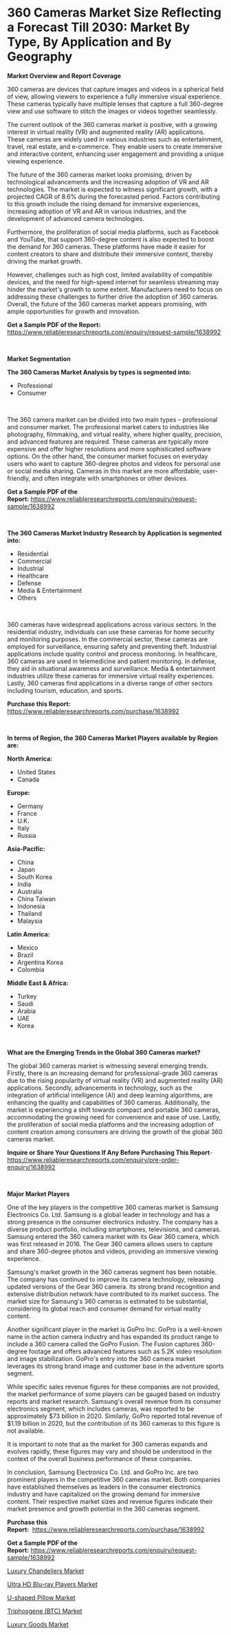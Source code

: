 <p><h1>360 Cameras Market Size Reflecting a Forecast Till 2030: Market By Type, By Application and By Geography</h1></p><p><strong>Market Overview and Report Coverage</strong></p>
<p><p>360 cameras are devices that capture images and videos in a spherical field of view, allowing viewers to experience a fully immersive visual experience. These cameras typically have multiple lenses that capture a full 360-degree view and use software to stitch the images or videos together seamlessly.</p><p>The current outlook of the 360 cameras market is positive, with a growing interest in virtual reality (VR) and augmented reality (AR) applications. These cameras are widely used in various industries such as entertainment, travel, real estate, and e-commerce. They enable users to create immersive and interactive content, enhancing user engagement and providing a unique viewing experience.</p><p>The future of the 360 cameras market looks promising, driven by technological advancements and the increasing adoption of VR and AR technologies. The market is expected to witness significant growth, with a projected CAGR of 8.6% during the forecasted period. Factors contributing to this growth include the rising demand for immersive experiences, increasing adoption of VR and AR in various industries, and the development of advanced camera technologies.</p><p>Furthermore, the proliferation of social media platforms, such as Facebook and YouTube, that support 360-degree content is also expected to boost the demand for 360 cameras. These platforms have made it easier for content creators to share and distribute their immersive content, thereby driving the market growth.</p><p>However, challenges such as high cost, limited availability of compatible devices, and the need for high-speed internet for seamless streaming may hinder the market's growth to some extent. Manufacturers need to focus on addressing these challenges to further drive the adoption of 360 cameras. Overall, the future of the 360 cameras market appears promising, with ample opportunities for growth and innovation.</p></p>
<p><strong>Get a Sample PDF of the Report:</strong> <a href="https://www.reliableresearchreports.com/enquiry/request-sample/1638992">https://www.reliableresearchreports.com/enquiry/request-sample/1638992</a></p>
<p>&nbsp;</p>
<p><strong>Market Segmentation</strong></p>
<p><strong>The 360 Cameras Market Analysis by types is segmented into:</strong></p>
<p><ul><li>Professional</li><li>Consumer</li></ul></p>
<p>&nbsp;</p>
<p><p>The 360 camera market can be divided into two main types – professional and consumer market. The professional market caters to industries like photography, filmmaking, and virtual reality, where higher quality, precision, and advanced features are required. These cameras are typically more expensive and offer higher resolutions and more sophisticated software options. On the other hand, the consumer market focuses on everyday users who want to capture 360-degree photos and videos for personal use or social media sharing. Cameras in this market are more affordable, user-friendly, and often integrate with smartphones or other devices.</p></p>
<p><strong>Get a Sample PDF of the Report:</strong>&nbsp;<a href="https://www.reliableresearchreports.com/enquiry/request-sample/1638992">https://www.reliableresearchreports.com/enquiry/request-sample/1638992</a></p>
<p>&nbsp;</p>
<p><strong>The 360 Cameras Market Industry Research by Application is segmented into:</strong></p>
<p><ul><li>Residential</li><li>Commercial</li><li>Industrial</li><li>Healthcare</li><li>Defense</li><li>Media & Entertainment</li><li>Others</li></ul></p>
<p>&nbsp;</p>
<p><p>360 cameras have widespread applications across various sectors. In the residential industry, individuals can use these cameras for home security and monitoring purposes. In the commercial sector, these cameras are employed for surveillance, ensuring safety and preventing theft. Industrial applications include quality control and process monitoring. In healthcare, 360 cameras are used in telemedicine and patient monitoring. In defense, they aid in situational awareness and surveillance. Media & entertainment industries utilize these cameras for immersive virtual reality experiences. Lastly, 360 cameras find applications in a diverse range of other sectors including tourism, education, and sports.</p></p>
<p><strong>Purchase this Report:</strong>&nbsp; <a href="https://www.reliableresearchreports.com/purchase/1638992">https://www.reliableresearchreports.com/purchase/1638992</a></p>
<p>&nbsp;</p>
<p><strong>In terms of Region, the 360 Cameras Market Players available by Region are:</strong></p>
<p>
    <p> <strong> North America: </strong>
        <ul>
            <li>United States</li>
            <li>Canada</li>
        </ul>
        </p> 
    <p> <strong> Europe: </strong>
        <ul>
            <li>Germany</li>
            <li>France</li>
            <li>U.K.</li>
            <li>Italy</li>
            <li>Russia</li>
        </ul>
        </p> 
    <p> <strong> Asia-Pacific: </strong>
        <ul>
            <li>China</li>
            <li>Japan</li>
            <li>South Korea</li>
            <li>India</li>
            <li>Australia</li>
            <li>China Taiwan</li>
            <li>Indonesia</li>
            <li>Thailand</li>
            <li>Malaysia</li>
        </ul>
        </p> 
    <p> <strong> Latin America: </strong>
        <ul>
            <li>Mexico</li>
            <li>Brazil</li>
            <li>Argentina Korea</li>
            <li>Colombia</li>
        </ul>
        </p> 
    <p> <strong> Middle East & Africa: </strong>
        <ul>
            <li>Turkey</li>
            <li>Saudi</li>
            <li>Arabia</li>
            <li>UAE</li>
            <li>Korea</li>
        </ul>
    </p>
    </p>
<p>&nbsp;</p>
<p><strong>What are the Emerging Trends in the Global 360 Cameras market?</strong></p>
<p><p>The global 360 cameras market is witnessing several emerging trends. Firstly, there is an increasing demand for professional-grade 360 cameras due to the rising popularity of virtual reality (VR) and augmented reality (AR) applications. Secondly, advancements in technology, such as the integration of artificial intelligence (AI) and deep learning algorithms, are enhancing the quality and capabilities of 360 cameras. Additionally, the market is experiencing a shift towards compact and portable 360 cameras, accommodating the growing need for convenience and ease of use. Lastly, the proliferation of social media platforms and the increasing adoption of content creation among consumers are driving the growth of the global 360 cameras market.</p></p>
<p><strong>Inquire or Share Your Questions If Any Before Purchasing This Report</strong>- <a href="https://www.reliableresearchreports.com/enquiry/pre-order-enquiry/1638992">https://www.reliableresearchreports.com/enquiry/pre-order-enquiry/1638992</a></p>
<p>&nbsp;</p>
<p><strong>Major Market Players</strong></p>
<p><p>One of the key players in the competitive 360 cameras market is Samsung Electronics Co. Ltd. Samsung is a global leader in technology and has a strong presence in the consumer electronics industry. The company has a diverse product portfolio, including smartphones, televisions, and cameras. Samsung entered the 360 camera market with its Gear 360 camera, which was first released in 2016. The Gear 360 camera allows users to capture and share 360-degree photos and videos, providing an immersive viewing experience. </p><p>Samsung's market growth in the 360 cameras segment has been notable. The company has continued to improve its camera technology, releasing updated versions of the Gear 360 camera. Its strong brand recognition and extensive distribution network have contributed to its market success. The market size for Samsung's 360 cameras is estimated to be substantial, considering its global reach and consumer demand for virtual reality content.</p><p>Another significant player in the market is GoPro Inc. GoPro is a well-known name in the action camera industry and has expanded its product range to include a 360 camera called the GoPro Fusion. The Fusion captures 360-degree footage and offers advanced features such as 5.2K video resolution and image stabilization. GoPro's entry into the 360 camera market leverages its strong brand image and customer base in the adventure sports segment.</p><p>While specific sales revenue figures for these companies are not provided, the market performance of some players can be gauged based on industry reports and market research. Samsung's overall revenue from its consumer electronics segment, which includes cameras, was reported to be approximately $73 billion in 2020. Similarly, GoPro reported total revenue of $1.19 billion in 2020, but the contribution of its 360 cameras to this figure is not available.</p><p>It is important to note that as the market for 360 cameras expands and evolves rapidly, these figures may vary and should be understood in the context of the overall business performance of these companies.</p><p>In conclusion, Samsung Electronics Co. Ltd. and GoPro Inc. are two prominent players in the competitive 360 cameras market. Both companies have established themselves as leaders in the consumer electronics industry and have capitalized on the growing demand for immersive content. Their respective market sizes and revenue figures indicate their market presence and growth potential in the 360 cameras segment.</p></p>
<p><strong>Purchase this Report:</strong>&nbsp;&nbsp;<a href="https://www.reliableresearchreports.com/purchase/1638992">https://www.reliableresearchreports.com/purchase/1638992</a></p>
<p></p>
<p><strong>Get a Sample PDF of the Report:</strong>&nbsp;<a href="https://www.reliableresearchreports.com/enquiry/request-sample/1638992">https://www.reliableresearchreports.com/enquiry/request-sample/1638992</a></p>
<p><p><a href="https://medium.com/@shiv151299/luxury-chandeliers-market-size-growth-forecast-2023-2030-1a1694d638ad">Luxury Chandeliers Market</a></p><p><a href="https://www.linkedin.com/pulse/ultra-hd-blu-ray-players-market-research-report-unlocks/">Ultra HD Blu-ray Players Market</a></p><p><a href="https://www.linkedin.com/pulse/u-shaped-pillow-market-size-share-global/">U-shaped Pillow Market</a></p><p><a href="https://www.linkedin.com/pulse/triphosgene-btc-market-size-2023-2030/">Triphosgene (BTC) Market</a></p><p><a href="https://medium.com/@yashreports27/luxury-goods-market-size-growth-forecast-2023-2030-2065004d4462">Luxury Goods Market</a></p></p>